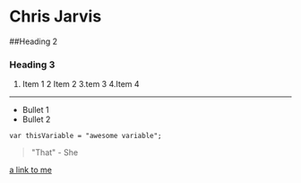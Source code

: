 # Chris Jarvis

##Heading 2

### Heading 3


1. Item 1
2 Item 2
3.tem 3
4.Item 4


<hr/>


* Bullet 1
* Bullet 2


```
var thisVariable = "awesome variable";
```

>"That" - She

[a link to me](http://www.stevebrownlee.com)

